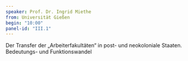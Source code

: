 ```yaml
---
speaker: Prof. Dr. Ingrid Miethe
from: Universität Gießen
begin: "10:00"
panel-id: "III.1"
---
```


Der Transfer der „Arbeiterfakultäten“ in post- und neokoloniale Staaten. Bedeutungs- und Funktionswandel
